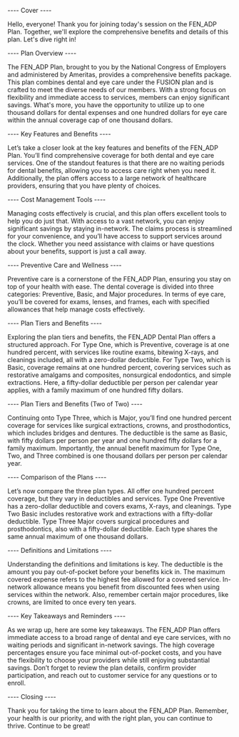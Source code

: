 ---- Cover ----

Hello, everyone! Thank you for joining today's session on the FEN_ADP Plan. Together, we'll explore the comprehensive benefits and details of this plan. Let's dive right in!

---- Plan Overview ----

The FEN_ADP Plan, brought to you by the National Congress of Employers and administered by Ameritas, provides a comprehensive benefits package. This plan combines dental and eye care under the FUSION plan and is crafted to meet the diverse needs of our members. With a strong focus on flexibility and immediate access to services, members can enjoy significant savings. What's more, you have the opportunity to utilize up to one thousand dollars for dental expenses and one hundred dollars for eye care within the annual coverage cap of one thousand dollars.

---- Key Features and Benefits ----

Let’s take a closer look at the key features and benefits of the FEN_ADP Plan. You’ll find comprehensive coverage for both dental and eye care services. One of the standout features is that there are no waiting periods for dental benefits, allowing you to access care right when you need it. Additionally, the plan offers access to a large network of healthcare providers, ensuring that you have plenty of choices.

---- Cost Management Tools ----

Managing costs effectively is crucial, and this plan offers excellent tools to help you do just that. With access to a vast network, you can enjoy significant savings by staying in-network. The claims process is streamlined for your convenience, and you’ll have access to support services around the clock. Whether you need assistance with claims or have questions about your benefits, support is just a call away.

---- Preventive Care and Wellness ----

Preventive care is a cornerstone of the FEN_ADP Plan, ensuring you stay on top of your health with ease. The dental coverage is divided into three categories: Preventive, Basic, and Major procedures. In terms of eye care, you’ll be covered for exams, lenses, and frames, each with specified allowances that help manage costs effectively.

---- Plan Tiers and Benefits ----

Exploring the plan tiers and benefits, the FEN_ADP Dental Plan offers a structured approach. For Type One, which is Preventive, coverage is at one hundred percent, with services like routine exams, bitewing X-rays, and cleanings included, all with a zero-dollar deductible. For Type Two, which is Basic, coverage remains at one hundred percent, covering services such as restorative amalgams and composites, nonsurgical endodontics, and simple extractions. Here, a fifty-dollar deductible per person per calendar year applies, with a family maximum of one hundred fifty dollars.

---- Plan Tiers and Benefits (Two of Two) ----

Continuing onto Type Three, which is Major, you’ll find one hundred percent coverage for services like surgical extractions, crowns, and prosthodontics, which includes bridges and dentures. The deductible is the same as Basic, with fifty dollars per person per year and one hundred fifty dollars for a family maximum. Importantly, the annual benefit maximum for Type One, Two, and Three combined is one thousand dollars per person per calendar year.

---- Comparison of the Plans ----

Let’s now compare the three plan types. All offer one hundred percent coverage, but they vary in deductibles and services. Type One Preventive has a zero-dollar deductible and covers exams, X-rays, and cleanings. Type Two Basic includes restorative work and extractions with a fifty-dollar deductible. Type Three Major covers surgical procedures and prosthodontics, also with a fifty-dollar deductible. Each type shares the same annual maximum of one thousand dollars.

---- Definitions and Limitations ----

Understanding the definitions and limitations is key. The deductible is the amount you pay out-of-pocket before your benefits kick in. The maximum covered expense refers to the highest fee allowed for a covered service. In-network allowance means you benefit from discounted fees when using services within the network. Also, remember certain major procedures, like crowns, are limited to once every ten years.

---- Key Takeaways and Reminders ----

As we wrap up, here are some key takeaways. The FEN_ADP Plan offers immediate access to a broad range of dental and eye care services, with no waiting periods and significant in-network savings. The high coverage percentages ensure you face minimal out-of-pocket costs, and you have the flexibility to choose your providers while still enjoying substantial savings. Don’t forget to review the plan details, confirm provider participation, and reach out to customer service for any questions or to enroll.

---- Closing ----

Thank you for taking the time to learn about the FEN_ADP Plan. Remember, your health is our priority, and with the right plan, you can continue to thrive. Continue to be great!